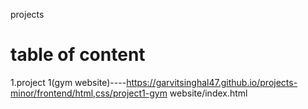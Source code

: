 projects

# table of content


1.project 1(gym website)----https://garvitsinghal47.github.io/projects-minor/frontend/html,css/project1-gym website/index.html
